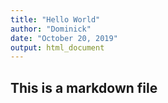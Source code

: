 ```yaml
---
title: "Hello World"
author: "Dominick"
date: "October 20, 2019"
output: html_document
---
```

## This is a markdown file

